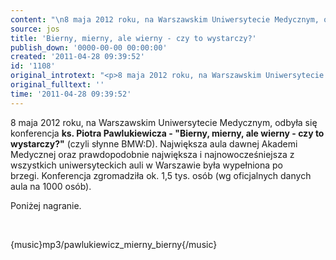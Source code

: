 ```yaml
---
content: "\n8 maja 2012 roku, na Warszawskim Uniwersytecie Medycznym, odbyła się konferencja **ks. Piotra Pawlukiewicza -&nbsp;\"Bierny, mierny, ale wierny - czy to wystarczy?\"** (czyli słynne BMW:D). Największa aula dawnej Akademi Medycznej oraz prawdopodobnie największa i najnowocześniejsza z wszystkich uniwersyteckich auli w Warszawie była wypełniona po brzegi.&nbsp;Konferencja zgromadziła ok. 1,5 tys. osób (wg oficjalnych danych aula na 1000 osób).\n\r\n\nPoniżej nagranie.\n\r\n\n\_\n\r\n\n{music}mp3/pawlukiewicz_mierny_bierny{/music}\n\r\n\n\_\n"
source: jos
title: 'Bierny, mierny, ale wierny - czy to wystarczy?'
publish_down: '0000-00-00 00:00:00'
created: '2011-04-28 09:39:52'
id: '1108'
original_introtext: "<p>8 maja 2012 roku, na Warszawskim Uniwersytecie Medycznym, odbyła się konferencja <strong>ks. Piotra Pawlukiewicza -&nbsp;\"Bierny, mierny, ale wierny - czy to wystarczy?\"</strong> (czyli słynne BMW:D). Największa aula dawnej Akademi Medycznej oraz prawdopodobnie największa i najnowocześniejsza z wszystkich uniwersyteckich auli w Warszawie była wypełniona po brzegi.&nbsp;Konferencja zgromadziła ok. 1,5 tys. osób (wg oficjalnych danych aula na 1000 osób).</p>\r\n<p>Poniżej nagranie.</p>\r\n<p>\_</p>\r\n<p>{music}mp3/pawlukiewicz_mierny_bierny{/music}</p>\r\n<p>\_</p>"
original_fulltext: ''
time: '2011-04-28 09:39:52'
---
```

8 maja 2012 roku, na Warszawskim Uniwersytecie Medycznym, odbyła się konferencja **ks. Piotra Pawlukiewicza -&nbsp;"Bierny, mierny, ale wierny - czy to wystarczy?"** (czyli słynne BMW:D). Największa aula dawnej Akademi Medycznej oraz prawdopodobnie największa i najnowocześniejsza z wszystkich uniwersyteckich auli w Warszawie była wypełniona po brzegi.&nbsp;Konferencja zgromadziła ok. 1,5 tys. osób (wg oficjalnych danych aula na 1000 osób).


Poniżej nagranie.


 


{music}mp3/pawlukiewicz_mierny_bierny{/music}


 


<!--{{json:{"created_date":"2011-04-28 09:39:52","publish_down":"0000-00-00 00:00:00","id":"1108"}}}-->